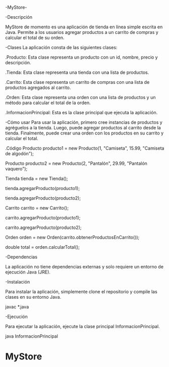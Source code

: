 -MyStore-

-Descripción

MyStore de momento es una aplicación de tienda en línea simple escrita en Java. Permite a los usuarios agregar
productos a un carrito de compras y calcular el total de su orden.

-Clases
La aplicación consta de las siguientes clases:

.Producto: Esta clase representa un producto con un id, nombre, precio y descripción.

.Tienda: Esta clase representa una tienda con una lista de productos.

.Carrito: Esta clase representa un carrito de compras con una lista de productos agregados al carrito.

.Orden: Esta clase representa una orden con una lista de productos y un método para calcular el total de la orden.

.InformacionPrincipal: Esta es la clase principal que ejecuta la aplicación.

-Cómo usar
Para usar la aplicación, primero cree instancias de productos y agréguelos a la tienda. Luego, puede agregar
productos al carrito desde la tienda. Finalmente, puede crear una orden con los productos en su carrito y calcular el total.

.Código
Producto producto1 = new Producto(1, "Camiseta", 15.99, "Camiseta de algodón");

Producto producto2 = new Producto(2, "Pantalón", 29.99, "Pantalón vaquero");

Tienda tienda = new Tienda();

tienda.agregarProducto(producto1);

tienda.agregarProducto(producto2);

Carrito carrito = new Carrito();

carrito.agregarProducto(producto1);

carrito.agregarProducto(producto2);

Orden orden = new Orden(carrito.obtenerProductosEnCarrito());

double total = orden.calcularTotal();

-Dependencias

La aplicación no tiene dependencias externas y solo requiere un entorno de ejecución Java (JRE).

-Instalación

Para instalar la aplicación, simplemente clone el repositorio y compile las clases en su entorno Java.

javac *.java

-Ejecución

Para ejecutar la aplicación, ejecute la clase principal InformacionPrincipal.

java InformacionPrincipal


# MyStore

